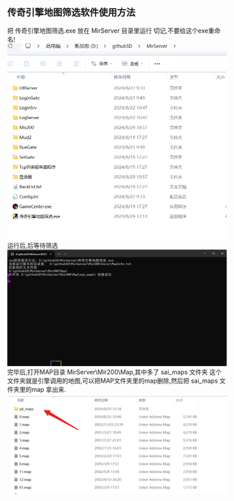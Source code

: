 ## 传奇引擎地图筛选软件使用方法
把 传奇引擎地图筛选.exe 放在 MirServer 目录里运行
切记,不要给这个exe重命名!
![alt text](image.png)
运行后,后等待筛选
![alt text](image-1.png)
完毕后,打开MAP目录
MirServer\Mir200\Map,其中多了 sai_maps 文件夹
这个文件夹就是引擎调用的地图,可以把MAP文件夹里的map删除,然后把
 sai_maps 文件夹里的map 拿出来.
 ![alt text](image-2.png)
